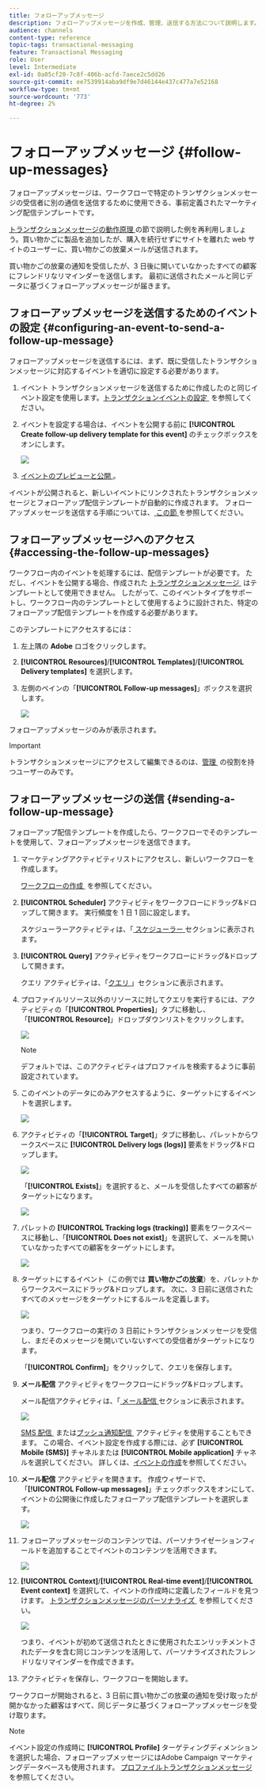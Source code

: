```yaml
---
title: フォローアップメッセージ
description: フォローアップメッセージを作成、管理、送信する方法について説明します。
audience: channels
content-type: reference
topic-tags: transactional-messaging
feature: Transactional Messaging
role: User
level: Intermediate
exl-id: 0a05cf20-7c8f-406b-acfd-7aece2c5dd26
source-git-commit: ee7539914aba9df9e7d46144e437c477a7e52168
workflow-type: tm+mt
source-wordcount: '773'
ht-degree: 2%

---
```


# フォローアップメッセージ {#follow-up-messages}

フォローアップメッセージは、ワークフローで特定のトランザクションメッセージの受信者に別の通信を送信するために使用できる、事前定義されたマーケティング配信テンプレートです。

[&#x200B; トランザクションメッセージの動作原理 &#x200B;](../../channels/using/getting-started-with-transactional-msg.md#transactional-messaging-operating-principle) の節で説明した例を再利用しましょう。買い物かごに製品を追加したが、購入を続行せずにサイトを離れた web サイトのユーザーに、買い物かごの放棄メールが送信されます。

買い物かごの放棄の通知を受信したが、3 日後に開いていなかったすべての顧客にフレンドリなリマインダーを送信します。 最初に送信されたメールと同じデータに基づくフォローアップメッセージが届きます。

## フォローアップメッセージを送信するためのイベントの設定 {#configuring-an-event-to-send-a-follow-up-message}

フォローアップメッセージを送信するには、まず、既に受信したトランザクションメッセージに対応するイベントを適切に設定する必要があります。

1. イベント トランザクションメッセージを送信するために作成したのと同じイベント設定を使用します。 [&#x200B; トランザクションイベントの設定 &#x200B;](../../channels/using/configuring-transactional-event.md) を参照してください。
1. イベントを設定する場合は、イベントを公開する前に **[!UICONTROL Create follow-up delivery template for this event]** のチェックボックスをオンにします。

   ![](assets/message-center_follow-up-checkbox.png)

1. [&#x200B; イベントのプレビューと公開 &#x200B;](../../channels/using/publishing-transactional-event.md#previewing-and-publishing-the-event)。

イベントが公開されると、新しいイベントにリンクされたトランザクションメッセージとフォローアップ配信テンプレートが自動的に作成されます。 フォローアップメッセージを送信する手順については、[&#x200B; この節 &#x200B;](#sending-a-follow-up-message) を参照してください。

## フォローアップメッセージへのアクセス {#accessing-the-follow-up-messages}

ワークフロー内のイベントを処理するには、配信テンプレートが必要です。 ただし、イベントを公開する場合、作成された [&#x200B; トランザクションメッセージ &#x200B;](../../channels/using/editing-transactional-message.md) はテンプレートとして使用できません。 したがって、このイベントタイプをサポートし、ワークフロー内のテンプレートとして使用するように設計された、特定のフォローアップ配信テンプレートを作成する必要があります。

このテンプレートにアクセスするには：

1. 左上隅の **Adobe** ロゴをクリックします。
1. **[!UICONTROL Resources]**/**[!UICONTROL Templates]**/**[!UICONTROL Delivery templates]** を選択します。
1. 左側のペインの「**[!UICONTROL Follow-up messages]**」ボックスを選択します。

   ![](assets/message-center_follow-up-search.png)

フォローアップメッセージのみが表示されます。

>[!IMPORTANT]
>
>トランザクションメッセージにアクセスして編集できるのは、[&#x200B; 管理 &#x200B;](../../administration/using/users-management.md#functional-administrators) の役割を持つユーザーのみです。

## フォローアップメッセージの送信 {#sending-a-follow-up-message}

フォローアップ配信テンプレートを作成したら、ワークフローでそのテンプレートを使用して、フォローアップメッセージを送信できます。

<!--You need to set up a workflow targeting the event corresponding to the transactional message that was already received.-->

1. マーケティングアクティビティリストにアクセスし、新しいワークフローを作成します。

   [&#x200B; ワークフローの作成 &#x200B;](../../automating/using/building-a-workflow.md#creating-a-workflow) を参照してください。

1. **[!UICONTROL Scheduler]** アクティビティをワークフローにドラッグ&amp;ドロップして開きます。 実行頻度を 1 日 1 回に設定します。

   スケジューラーアクティビティは、「[&#x200B; スケジューラー &#x200B;](../../automating/using/scheduler.md) セクションに表示されます。

1. **[!UICONTROL Query]** アクティビティをワークフローにドラッグ&amp;ドロップして開きます。

   クエリ アクティビティは、「[&#x200B; クエリ &#x200B;](../../automating/using/query.md)」セクションに表示されます。

1. プロファイルリソース以外のリソースに対してクエリを実行するには、アクティビティの「**[!UICONTROL Properties]**」タブに移動し、「**[!UICONTROL Resource]**」ドロップダウンリストをクリックします。

   ![](assets/message-center_follow-up-query-properties.png)

   >[!NOTE]
   >
   >デフォルトでは、このアクティビティはプロファイルを検索するように事前設定されています。

1. このイベントのデータにのみアクセスするように、ターゲットにするイベントを選択します。

   ![](assets/message-center_follow-up-query-resource.png)

1. アクティビティの「**[!UICONTROL Target]**」タブに移動し、パレットからワークスペースに **[!UICONTROL Delivery logs (logs)]** 要素をドラッグ&amp;ドロップします。

   ![](assets/message-center_follow-up-delivery-logs.png)

   「**[!UICONTROL Exists]**」を選択すると、メールを受信したすべての顧客がターゲットになります。

   ![](assets/message-center_follow-up-delivery-logs-exists.png)

1. パレットの **[!UICONTROL Tracking logs (tracking)]** 要素をワークスペースに移動し、「**[!UICONTROL Does not exist]**」を選択して、メールを開いていなかったすべての顧客をターゲットにします。

   ![](assets/message-center_follow-up-delivery-and-tracking-logs.png)

1. ターゲットにするイベント（この例では **買い物かごの放棄**）を、パレットからワークスペースにドラッグ&amp;ドロップします。 次に、3 日前に送信されたすべてのメッセージをターゲットにするルールを定義します。

   ![](assets/message-center_follow-up-created.png)

   つまり、ワークフローの実行の 3 日前にトランザクションメッセージを受信し、まだそのメッセージを開いていないすべての受信者がターゲットになります。

   「**[!UICONTROL Confirm]**」をクリックして、クエリを保存します。

1. **メール配信** アクティビティをワークフローにドラッグ&amp;ドロップします。

   メール配信アクティビティは、「[&#x200B; メール配信 &#x200B;](../../automating/using/email-delivery.md) セクションに表示されます。

   ![](assets/message-center_follow-up-workflow.png)

   [SMS 配信 &#x200B;](../../automating/using/sms-delivery.md) または [&#x200B; プッシュ通知配信 &#x200B;](../../automating/using/push-notification-delivery.md) アクティビティを使用することもできます。 この場合、イベント設定を作成する際には、必ず **[!UICONTROL Mobile (SMS)]** チャネルまたは **[!UICONTROL Mobile application]** チャネルを選択してください。 詳しくは、[イベントの作成](../../channels/using/configuring-transactional-event.md#creating-an-event)を参照してください。

1. **メール配信** アクティビティを開きます。 作成ウィザードで、「**[!UICONTROL Follow-up messages]**」チェックボックスをオンにして、イベントの公開後に作成したフォローアップ配信テンプレートを選択します。

   ![](assets/message-center_follow-up-template.png)

1. フォローアップメッセージのコンテンツでは、パーソナライゼーションフィールドを追加することでイベントのコンテンツを活用できます。

   ![](assets/message-center_follow-up-content.png)

1. **[!UICONTROL Context]**/**[!UICONTROL Real-time event]**/**[!UICONTROL Event context]** を選択して、イベントの作成時に定義したフィールドを見つけます。 [&#x200B; トランザクションメッセージのパーソナライズ &#x200B;](../../channels/using/editing-transactional-message.md#personalizing-a-transactional-message) を参照してください。

   ![](assets/message-center_follow-up-personalization.png)

   つまり、イベントが初めて送信されたときに使用されたエンリッチメントされたデータを含む同じコンテンツを活用して、パーソナライズされたフレンドリなリマインダーを作成できます。

1. アクティビティを保存し、ワークフローを開始します。

ワークフローが開始されると、3 日前に買い物かごの放棄の通知を受け取ったが開かなかった顧客はすべて、同じデータに基づくフォローアップメッセージを受け取ります。

>[!NOTE]
>
>イベント設定の作成時に **[!UICONTROL Profile]** ターゲティングディメンションを選択した場合、フォローアップメッセージにはAdobe Campaign マーケティングデータベースも使用されます。 [プロファイルトランザクションメッセージ](../../channels/using/editing-transactional-message.md#profile-transactional-message-specificities)を参照してください。

